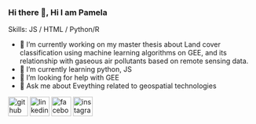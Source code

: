 ### Hi there 👋, Hi I am Pamela

Skills: JS / HTML / Python/R

- 🔭 I’m currently working on my master thesis about Land cover classification using machine learning algorithms on GEE, and its relationship with gaseous air pollutants based on remote sensing data. 
- 🌱 I’m currently learning python, JS 
- 🤔 I’m looking for help with GEE  
- 💬 Ask me about Eveything related to geospatial technologies 


[<img src='https://cdn.jsdelivr.net/npm/simple-icons@3.0.1/icons/github.svg' alt='github' height='40'>](https://github.com/pamelaguamanp)  [<img src='https://cdn.jsdelivr.net/npm/simple-icons@3.0.1/icons/linkedin.svg' alt='linkedin' height='40'>](https://www.linkedin.com/in/pamelaguaman/)  [<img src='https://cdn.jsdelivr.net/npm/simple-icons@3.0.1/icons/facebook.svg' alt='facebook' height='40'>](https://www.facebook.com/pamela.guaman.92)  [<img src='https://cdn.jsdelivr.net/npm/simple-icons@3.0.1/icons/instagram.svg' alt='instagram' height='40'>](https://www.instagram.com/@pameguaman/)  
